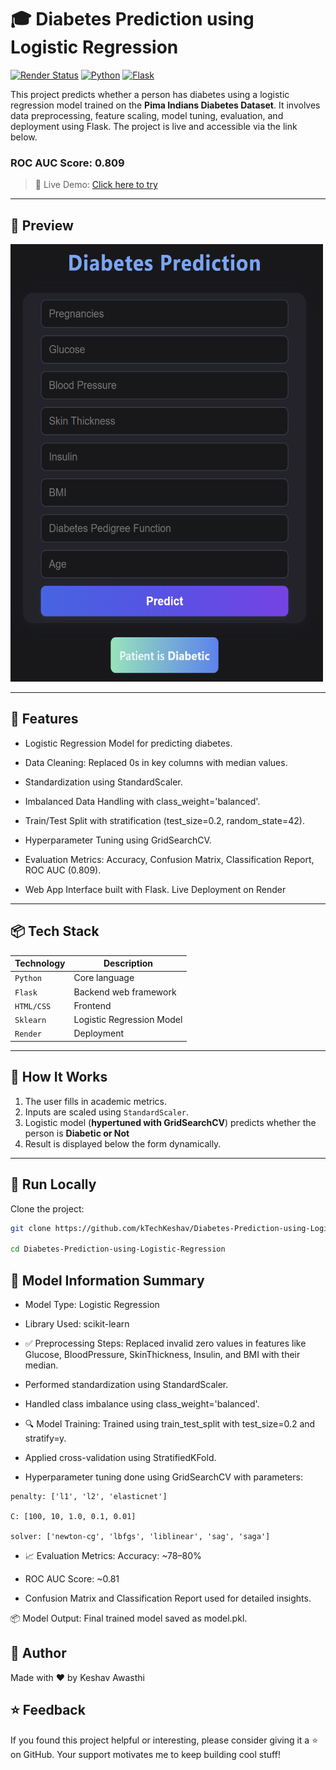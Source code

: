 # 🎓 Diabetes Prediction using Logistic Regression


[![Render Status](https://img.shields.io/badge/Deployed-Live%20on%20Render-success?style=for-the-badge&logo=render)](https://testforestfires-dyi0.onrender.com/predict_data)
[![Python](https://img.shields.io/badge/Python-3.8+-blue?style=for-the-badge&logo=python)](https://www.python.org/)
[![Flask](https://img.shields.io/badge/Flask-Web%20Framework-black?style=for-the-badge&logo=flask)](https://flask.palletsprojects.com/)


This project predicts whether a person has diabetes using a logistic regression model trained on the **Pima Indians Diabetes Dataset**. It involves data preprocessing, feature scaling, model tuning, evaluation, and deployment using Flask. The project is live and accessible via the link below.

### ROC AUC Score: 0.809

> 🚀 Live Demo: [Click here to try](https://diabetes-prediction-using-logistic.onrender.com)

---

## 📸 Preview

<img src="images/Screenshot.png" alt="Prediction Page UI" width="500" height="700"/>

---

## 🧠 Features

- Logistic Regression Model for predicting diabetes.

- Data Cleaning: Replaced 0s in key columns with median values.

- Standardization using StandardScaler.

- Imbalanced Data Handling with class_weight='balanced'.

- Train/Test Split with stratification (test_size=0.2, random_state=42).

- Hyperparameter Tuning using GridSearchCV.

- Evaluation Metrics: Accuracy, Confusion Matrix, Classification Report, ROC AUC (0.809).
- Web App Interface built with Flask.
Live Deployment on Render

---

## 📦 Tech Stack

| Technology | Description |
|------------|-------------|
| `Python`   | Core language |
| `Flask`    | Backend web framework |
| `HTML/CSS` | Frontend |
| `Sklearn`  | Logistic Regression Model |
| `Render`   | Deployment |

---

## 🔢 How It Works

1. The user fills in academic metrics.
2. Inputs are scaled using `StandardScaler`.
3. Logistic model (**hypertuned with GridSearchCV**) predicts whether the person is **Diabetic or Not**
4. Result is displayed below the form dynamically.

---

## 🚀 Run Locally

Clone the project:

```bash
git clone https://github.com/kTechKeshav/Diabetes-Prediction-using-Logistic-Regression.git

cd Diabetes-Prediction-using-Logistic-Regression
```



## 🧠 Model Information Summary

- Model Type: Logistic Regression

- Library Used: scikit-learn

- ✅ Preprocessing Steps:
Replaced invalid zero values in features like Glucose, BloodPressure, SkinThickness, Insulin, and BMI with their median.

- Performed standardization using StandardScaler.

- Handled class imbalance using class_weight='balanced'.

- 🔍 Model Training:
Trained using train_test_split with test_size=0.2 and stratify=y.

- Applied cross-validation using StratifiedKFold.

- Hyperparameter tuning done using GridSearchCV with parameters:
```
penalty: ['l1', 'l2', 'elasticnet']

C: [100, 10, 1.0, 0.1, 0.01]

solver: ['newton-cg', 'lbfgs', 'liblinear', 'sag', 'saga']
```

- 📈 Evaluation Metrics:
Accuracy: ~78–80%

- ROC AUC Score: ~0.81

- Confusion Matrix and Classification Report used for detailed insights.

📦 Model Output:
Final trained model saved as model.pkl.



## 🙌 Author
Made with ❤️ by Keshav Awasthi

## ⭐ Feedback
If you found this project helpful or interesting, please consider giving it a ⭐ on GitHub. Your support motivates me to keep building cool stuff!
